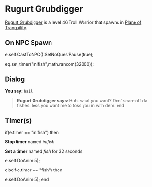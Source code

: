 # Rugurt Grubdigger



[Rugurt Grubdigger](/npc/203392) is a level 46 Troll Warrior that spawns in [Plane of Tranquility](/zone/203).



## On NPC Spawn

e.self:CastToNPC():SetNoQuestPause(true);

eq.set_timer("inifish",math.random(32000));


## Dialog

**You say:** `hail`



>**Rugurt Grubdigger says:** Huh. what you want? Don' scare off da fishes. less you want me to toss you in with dem.
end



## Timer(s)

if(e.timer == "inifish") then


**Stop timer** named *inifish*


**Set a timer** named *fish* for 32 seconds


e.self:DoAnim(5);

elseif(e.timer == "fish") then


e.self:DoAnim(5);
end